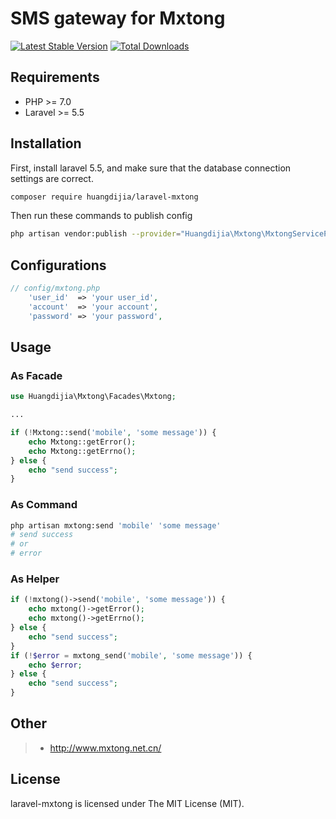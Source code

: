 # SMS gateway for Mxtong

[![Latest Stable Version](https://poser.pugx.org/huangdijia/laravel-mxtong/version.png)](https://packagist.org/packages/huangdijia/laravel-mxtong)
[![Total Downloads](https://poser.pugx.org/huangdijia/laravel-mxtong/d/total.png)](https://packagist.org/packages/huangdijia/laravel-mxtong)

## Requirements

* PHP >= 7.0
* Laravel >= 5.5

## Installation

First, install laravel 5.5, and make sure that the database connection settings are correct.

~~~bash
composer require huangdijia/laravel-mxtong
~~~

Then run these commands to publish config

~~~bash
php artisan vendor:publish --provider="Huangdijia\Mxtong\MxtongServiceProvider"
~~~

## Configurations

~~~php
// config/mxtong.php
    'user_id'  => 'your user_id',
    'account'  => 'your account',
    'password' => 'your password',
~~~

## Usage

### As Facade

~~~php
use Huangdijia\Mxtong\Facades\Mxtong;

...

if (!Mxtong::send('mobile', 'some message')) {
    echo Mxtong::getError();
    echo Mxtong::getErrno();
} else {
    echo "send success";
}

~~~

### As Command

~~~bash
php artisan mxtong:send 'mobile' 'some message'
# send success
# or
# error
~~~

### As Helper

~~~php
if (!mxtong()->send('mobile', 'some message')) {
    echo mxtong()->getError();
    echo mxtong()->getErrno();
} else {
    echo "send success";
}
if (!$error = mxtong_send('mobile', 'some message')) {
    echo $error;
} else {
    echo "send success";
}
~~~

## Other

> * http://www.mxtong.net.cn/

## License

laravel-mxtong is licensed under The MIT License (MIT).